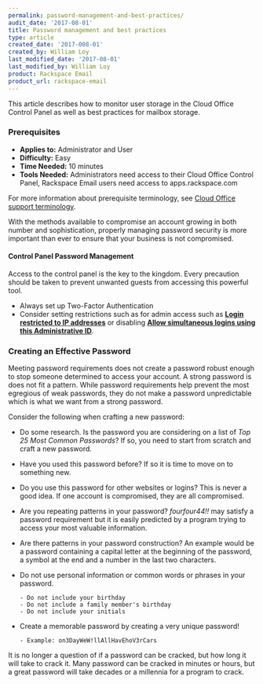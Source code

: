 ```yaml
---
permalink: password-management-and-best-practices/
audit_date: '2017-08-01'
title: Password management and best practices
type: article
created_date: '2017-008-01'
created_by: William Loy
last_modified_date: '2017-08-01'
last_modified_by: William Loy
product: Rackspace Email
product_url: rackspace-email
---
```


This article describes how to monitor user storage in the Cloud Office Control Panel as well as best practices for mailbox storage.

### Prerequisites

- **Applies to:** Administrator and User
- **Difficulty:** Easy
- **Time Needed:** 10 minutes
- **Tools Needed:** Administrators need access to their Cloud Office Control Panel, Rackspace Email users need access to apps.rackspace.com

For more information about prerequisite terminology, see [Cloud Office support terminology](/how-to/cloud-office-support-terminology).

With the methods available to compromise an account growing in both number and sophistication, properly managing password security is more important
than ever to ensure that your business is not compromised.


#### Control Panel Password Management

Access to the control panel is the key to the kingdom. Every precaution should be taken to prevent unwanted guests from accessing this powerful tool.

- Always set up Two-Factor Authentication
- Consider setting restrictions such as for admin access such as [**Login restricted to IP addresses**](/how-to/manage-email-administrators-with-the-cloud-office-control-panel/) or disabling [**Allow simultaneous logins using this Administrative ID**](/how-to/manage-email-administrators-with-the-cloud-office-control-panel/).


### Creating an Effective Password

Meeting password requirements does not create a password robust enough to stop someone determined to access your account. A strong password is does not fit a pattern. While password requirements help prevent the most egregious of weak passwords, they do not make a password unpredictable which is what we want from a strong password.

Consider the following when crafting a new password:

  - Do some research. Is the password you are considering on a list of *Top 25 Most Common Passwords*? If so, you need to start from scratch and craft a new password.
  - Have you used this password before? If so it is time to move on to something new.
  - Do you use this password for other websites or logins? This is never a good idea. If one account is compromised, they are all compromised.
  - Are you repeating patterns in your password? *fourfour44!!* may satisfy a password requirement but it is easily predicted by a program trying to access your most valuable information.
  - Are there patterns in your password construction? An example would be a password containing a capital letter at the beginning of the password, a symbol at the end and a number in the last two characters.
  - Do not use personal information or common words or phrases in your password.

        - Do not include your birthday
        - Do not include a family member's birthday
        - Do not include your initials

  - Create a memorable password by creating a very unique password!
  
        - Example: on3DayWeW!llAllHavEhoV3rCars

It is no longer a question of if a password can be cracked, but how long it will take to crack it. Many password can be cracked in minutes or hours, but a great password will take decades or a millennia for a program to crack.
